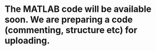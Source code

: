 # The MATLAB code will be available soon. We are preparing a code (commenting, structure etc) for uploading. 
